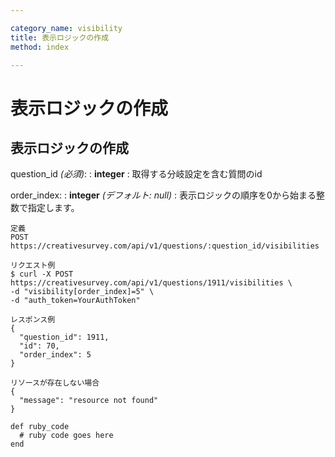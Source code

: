 ```yaml
---

category_name: visibility
title: 表示ロジックの作成
method: index

---
```


# 表示ロジックの作成

## 表示ロジックの作成

question_id _(必須)_:
: __integer__
: 取得する分岐設定を含む質問のid

order_index:
: __integer__ _(デフォルト: null)_
: 表示ロジックの順序を0から始まる整数で指定します。

~~~
定義
POST https://creativesurvey.com/api/v1/questions/:question_id/visibilities

リクエスト例
$ curl -X POST https://creativesurvey.com/api/v1/questions/1911/visibilities \
-d "visibility[order_index]=5" \
-d "auth_token=YourAuthToken"

レスポンス例
{
  "question_id": 1911,
  "id": 70,
  "order_index": 5
}

リソースが存在しない場合
{
  "message": "resource not found"
}
~~~

~~~
def ruby_code
  # ruby code goes here
end
~~~

